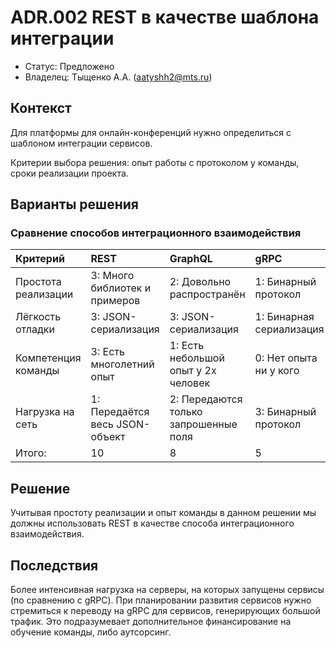 # ADR.002 REST в качестве шаблона интеграции

* Статус: Предложено
* Владелец: Тыщенко А.А. (aatyshh2@mts.ru)

## Контекст
Для платформы для онлайн-конференций нужно определиться с шаблоном интеграции сервисов.

Критерии выбора решения: опыт работы с протоколом у команды, сроки реализации проекта.

## Варианты решения

### Сравнение способов интеграционного взаимодействия
| Критерий                    | REST                           | GraphQL                               | gRPC                     |
|:----------------------------|:-------------------------------|:--------------------------------------|:-------------------------|
| Простота реализации         | 3: Много библиотек и примеров  | 2: Довольно распространён             | 1: Бинарный протокол     |
| Лёгкость отладки            | 3: JSON-сериализация           | 3: JSON-сериализация                  | 1: Бинарная сериализация |
| Компетенция команды         | 3: Есть многолетний опыт       | 1: Есть небольшой опыт у 2х человек   | 0: Нет опыта ни у кого   |
| Нагрузка на сеть            | 1: Передаётся весь JSON-объект | 2: Передаются только запрошенные поля | 3: Бинарный протокол     |
| Итого:                      | 10                             | 8                                     | 5                        |

## Решение
Учитывая простоту реализации и опыт команды в данном решении мы должны использовать REST в качестве способа интеграционного взаимодействия.

## Последствия
Более интенсивная нагрузка на серверы, на которых запущены сервисы (по сравнению с gRPC).
При планировании развития сервисов нужно стремиться к переводу на gRPC для сервисов, генерирующих большой трафик.
Это подразумевает дополнительное финансирование на обучение команды, либо аутсорсинг.